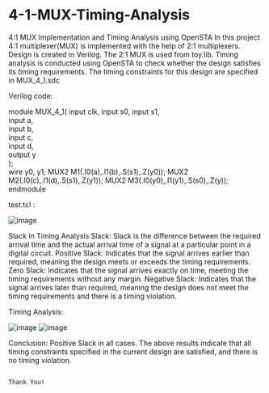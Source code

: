 # 4-1-MUX-Timing-Analysis
4:1 MUX Implementation and Timing Analysis using OpenSTA
In this project 4:1 multiplexer(MUX) is implemented with the help of 2:1 multiplexers.
Design is created in Verilog.
The 2:1 MUX is used from toy.lib.
Timing analysis is conducted using OpenSTA to check whether the design satisfies its timing requirements.
The timing constraints for this design are specified in MUX_4_1.sdc

Verilog code:

module MUX_4_1(
    input clk,
    input s0,
    input s1,   
    input  a,           
    input  b,           
    input  c,           
    input  d,           
    output y           
);   
    wire y0, y1;
    MUX2 M1(.I0(a),.I1(b),.S(s1),.Z(y0));
    MUX2 M2(.I0(c),.I1(d),.S(s1),.Z(y1));
    MUX2 M3(.I0(y0),.I1(y1),.S(s0),.Z(y));   
endmodule

test.tcl    :

![image](https://github.com/user-attachments/assets/c68fcf42-a183-428b-9cbc-8e798475a981)


Slack in Timing Analysis
Slack: Slack is the difference between the required arrival time and the actual arrival time of a signal at a particular point in a digital circuit.
Positive Slack: Indicates that the signal arrives earlier than required, meaning the design meets or exceeds the timing requirements.
Zero Slack: Indicates that the signal arrives exactly on time, meeting the timing requirements without any margin.
Negative Slack: Indicates that the signal arrives later than required, meaning the design does not meet the timing requirements and there is a timing violation.

Timing Analysis:



![image](https://github.com/user-attachments/assets/32290fd6-6c7e-44fc-a906-11254eb4c8b7)
![image](https://github.com/user-attachments/assets/5046d604-80e2-4347-9d4c-4844951c5a8c)

Conclusion: Positive Slack in all cases.
            The above results indicate that all timing constraints specified in the current design are satisfied, and there is no timing violation.

                                                                        Thank You!

